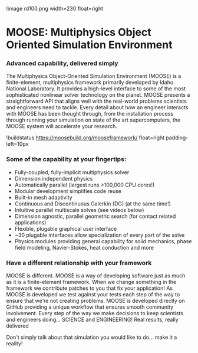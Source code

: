 !image rd100.png width=230 float=right

# MOOSE: Multiphysics Object Oriented Simulation Environment

### Advanced capability, delivered simply

The Multiphysics Object-Oriented Simulation Environment (MOOSE) is a finite-element, multiphysics framework primarily developed by Idaho National Laboratory. It provides a high-level interface to some of the most sophisticated nonlinear solver technology on the planet. MOOSE presents a straightforward API that aligns well with the real-world problems scientists and engineers need to tackle. Every detail about how an engineer interacts with MOOSE has been thought through, from the installation process through running your simulation on state of the art supercomputers, the MOOSE system will accelerate your research.

!buildstatus https://moosebuild.org/mooseframework/ float=right padding-left=10px

### Some of the capability at your fingertips:

 * Fully-coupled, fully-implicit multiphysics solver
 * Dimension independent physics
 * Automatically parallel (largest runs >100,000 CPU cores!)
 * Modular development simplifies code reuse
 * Built-in mesh adaptivity
 * Continuous and Discontinuous Galerkin (DG) (at the same time!)
 * Intuitive parallel multiscale solves (see videos below)
 * Dimension agnostic, parallel geometric search (for contact related applications)
 * Flexible, plugable graphical user interface
 * ~30 plugable interfaces allow specialization of every part of the solve
 * Physics modules providing general capability for solid mechanics, phase field modeling, Navier-Stokes, heat conduction and more

### Have a different relationship with your framework

MOOSE is different. MOOSE is a way of developing software just as much as it is a finite-element framework. When we change something in the framework we contribute patches to you that fix your application! As MOOSE is developed we test against your tests each step of the way to ensure that we're not creating problems. MOOSE is developed directly on GitHub providing a unique workflow that ensures smooth community involvement. Every step of the way we make decisions to keep scientists and engineers doing... SCIENCE and ENGINEERING!
Real results, really delivered

Don't simply talk about that simulation you would like to do... make it a reality!
